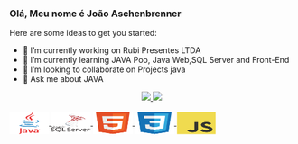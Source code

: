 ### Olá, Meu nome é João Aschenbrenner

Here are some ideas to get you started:

- 🔭 I’m currently working on Rubi Presentes LTDA
- 🌱 I’m currently learning JAVA Poo, Java Web,SQL Server and Front-End
- 👯 I’m looking to collaborate on Projects java
- 💬 Ask me about JAVA



<div align="center">
  <a href="https://github.com/Joao-Aschenbrenner">
  <img height="140em" src="https://github-readme-stats.vercel.app/api?username=Joao-Aschenbrenner&show_icons=true&theme=dark&include_all_commits=true&count_private=true"/>
  <img height="140em" src="https://github-readme-stats.vercel.app/api/top-langs/?username=Joao-Aschenbrenner&layout=compact&langs_count=7&theme=dark"/>
</div>

<div style="display: inline_block">
<br>

  <img align="center" alt="JAVA" height="40" width="70" src="https://raw.githubusercontent.com/devicons/devicon/master/icons/java/java-original-wordmark.svg" />

  <img align="center" alt="SQL SERVER" height="40" width="70" src="https://github.com/Joao-Aschenbrenner/Joao-Aschenbrenner/blob/main/devicon-master/icons/microsoftsqlserver/microsoft-sql-server-logo-svgrepo-com.svg" />

  <img align="center" alt="HTML" height="40" width="70" src="https://raw.githubusercontent.com/devicons/devicon/master/icons/html5/html5-original.svg" />

  <img align="center" alt="CSS" height="40" width="70" src="https://github.com/Joao-Aschenbrenner/Joao-Aschenbrenner/blob/main/devicon-master/icons/css3/css3-original.svg" />

  <img align="center" alt="JavaScript" height="40" width="70" src="https://raw.githubusercontent.com/devicons/devicon/master/icons/javascript/javascript-original.svg" />
  
</div>

##